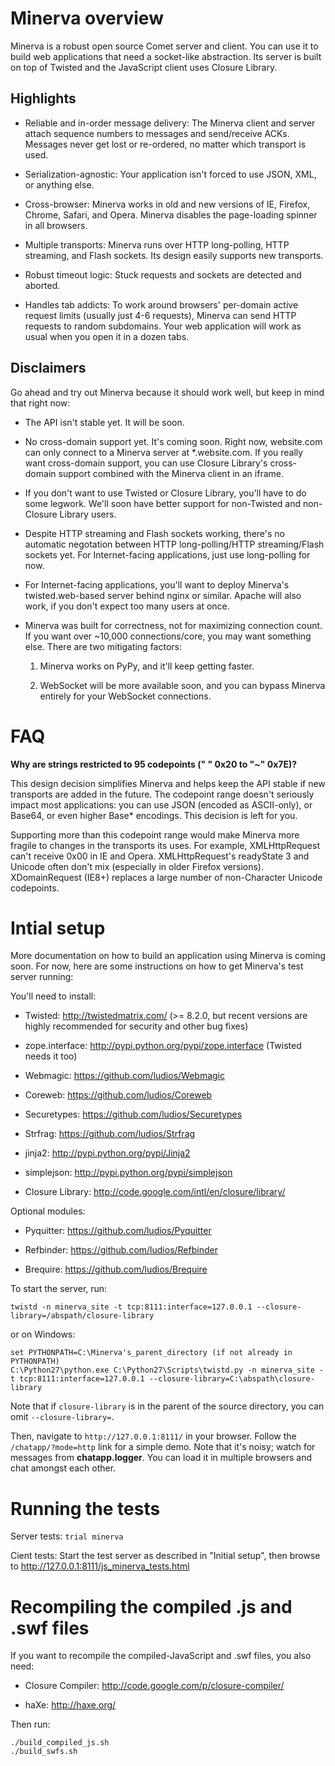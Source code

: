 Minerva overview
================

Minerva is a robust open source Comet server and client.  You can use it to
build web applications that need a socket-like abstraction.  Its server is built
on top of Twisted and the JavaScript client uses Closure Library.


Highlights
----------

*	Reliable and in-order message delivery: The Minerva client and server attach
 	sequence numbers to messages and send/receive ACKs.  Messages never get lost or
	re-ordered, no matter which transport is used.

*	Serialization-agnostic: Your application isn't forced to use JSON, XML, or
	anything else.

*	Cross-browser: Minerva works in old and new versions of IE, Firefox, Chrome,
	Safari, and Opera.  Minerva disables the page-loading spinner in all browsers.

*	Multiple transports: Minerva runs over HTTP long-polling, HTTP streaming, and
	Flash sockets.  Its design easily supports new transports.

*	Robust timeout logic: Stuck requests and sockets are detected and aborted.

*	Handles tab addicts: To work around browsers' per-domain active request
 	limits (usually just 4-6 requests), Minerva can send HTTP requests to random
 	subdomains.  Your web application will work as usual when you open it in a
	dozen tabs.


Disclaimers
-----------

Go ahead and try out Minerva because it should work well, but keep in mind that
right now:

*	The API isn't stable yet.  It will be soon.

*	No cross-domain support yet.  It's coming soon.  Right now, website.com can
	only connect to a Minerva server at *.website.com.  If you really want cross-domain
	support, you can use Closure Library's cross-domain support combined with the
	Minerva client in an iframe.

*	If you don't want to use Twisted or Closure Library, you'll have to do some
	legwork.  We'll soon have better support for non-Twisted and non-Closure
	Library users.

*	Despite HTTP streaming and Flash sockets working, there's no automatic
	negotation between HTTP long-polling/HTTP streaming/Flash sockets yet.  For
	Internet-facing applications, just use long-polling for now.

*	For Internet-facing applications, you'll want to deploy Minerva's
	twisted.web-based server behind nginx or similar.  Apache will also work, if
	you don't expect too many users at once.</li>

*	Minerva was built for correctness, not for maximizing connection count.  If
	you want over ~10,000 connections/core, you may want something else.
	There are two mitigating factors:

	1)	Minerva works on PyPy, and it'll keep getting faster.

	2)	WebSocket will be more available soon, and you can bypass Minerva
		entirely for your WebSocket connections.



FAQ
===

**Why are strings restricted to 95 codepoints (" " 0x20 to "~" 0x7E)?**

This design decision simplifies Minerva and helps keep the API stable if new
transports are added in the future.  The codepoint range doesn't seriously
impact most applications: you can use JSON (encoded as ASCII-only), or Base64,
or even higher Base* encodings.  This decision is left for you.

Supporting more than this codepoint range would make Minerva more fragile to
changes in the transports its uses.  For example, XMLHttpRequest can't receive
0x00 in IE and Opera.  XMLHttpRequest's readyState 3 and Unicode often don't
mix (especially in older Firefox versions).  XDomainRequest (IE8+) replaces a
large number of non-Character Unicode codepoints.



Intial setup
============

More documentation on how to build an application using Minerva is
coming soon.  For now, here are some instructions on how to get
Minerva's test server running:

You'll need to install:

*	Twisted: http://twistedmatrix.com/ (>= 8.2.0, but recent versions are
	highly recommended for security and other bug fixes)

*	zope.interface: http://pypi.python.org/pypi/zope.interface (Twisted needs it too)

*	Webmagic: https://github.com/ludios/Webmagic

*	Coreweb: https://github.com/ludios/Coreweb

*	Securetypes: https://github.com/ludios/Securetypes

*	Strfrag: https://github.com/ludios/Strfrag

*	jinja2: http://pypi.python.org/pypi/Jinja2

*	simplejson: http://pypi.python.org/pypi/simplejson

*	Closure Library: http://code.google.com/intl/en/closure/library/


Optional modules:

*	Pyquitter: https://github.com/ludios/Pyquitter

*	Refbinder: https://github.com/ludios/Refbinder

*	Brequire: https://github.com/ludios/Brequire


To start the server, run:

`twistd -n minerva_site -t tcp:8111:interface=127.0.0.1 --closure-library=/abspath/closure-library`

or on Windows:

```
set PYTHONPATH=C:\Minerva's_parent_directory (if not already in PYTHONPATH)
C:\Python27\python.exe C:\Python27\Scripts\twistd.py -n minerva_site -t tcp:8111:interface=127.0.0.1 --closure-library=C:\abspath\closure-library
```

Note that if `closure-library` is in the parent of the source directory,
you can omit `--closure-library=`.

Then, navigate to `http://127.0.0.1:8111/` in your browser.  Follow the
`/chatapp/?mode=http` link for a simple demo.  Note that it's noisy; watch for
messages from **chatapp.logger**.  You can load it in multiple browsers and
chat amongst each other.



Running the tests
=================

Server tests: `trial minerva`

Cient tests: Start the test server as described in "Initial setup", then browse to http://127.0.0.1:8111/js_minerva_tests.html



Recompiling the compiled .js and .swf files
===========================================

If you want to recompile the compiled-JavaScript and .swf files, you also need:

*	Closure Compiler: http://code.google.com/p/closure-compiler/

*	haXe: http://haxe.org/

Then run:

```
./build_compiled_js.sh
./build_swfs.sh
```

